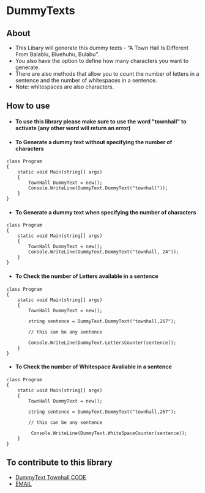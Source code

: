 # DummyTexts
## About
 * This Libary will generate this dummy texts - “A Town Hall Is Different From Balablu, Bluehuhu, Bulabu”. 
 * You also have the option to define how many characters you want to generate. 
 * There are also methods that allow you to count the number of letters in a sentence and the number of whitespaces in a sentence. 
 * Note: whitespaces are also characters.

## How to use 
* #### To use this library please make sure to use the word "townhall" to activate (any other word will return an error) 
* #### To Generate a dummy text without specifying the number of characters  
``` 
class Program
{
    static void Main(string[] args)
    {
        TownHall DummyText = new();
        Console.WriteLine(DummyText.DummyText("townhall"));
    }
}
```

* #### To Generate a dummy text when specifying the number of characters  
``` 
class Program
{
    static void Main(string[] args)
    {
        TownHall DummyText = new();
        Console.WriteLine(DummyText.DummyText("townhall, 24"));
    }
}
```

* #### To Check the number of Letters available in a sentence 
``` 
class Program
{
    static void Main(string[] args)
    {
        TownHall DummyText = new();

        string sentence = DummyText.DummyText("townhall,267");

        // this can be any sentence 

        Console.WriteLine(DummyText.LettersCounter(sentence));
    }
}
```
* #### To Check the number of Whitespace Avaliable in a sentence 
``` 
class Program
{
    static void Main(string[] args)
    {
        TownHall DummyText = new();

        string sentence = DummyText.DummyText("townhall,267");

        // this can be any sentence 

         Console.WriteLine(DummyText.WhiteSpaceCounter(sentence));
    }
}
```

## To contribute to this library
* [DummyText Townhall CODE](https://github.com/Myxic/DummyTexts)
*  [EMAIL](ezemenahi56@gmail.com)
